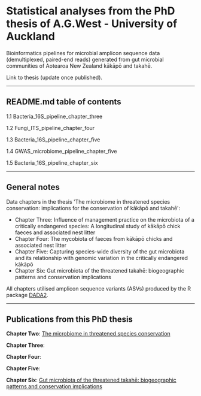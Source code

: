 # Statistical analyses from the PhD thesis of A.G.West - University of Auckland

Bioinformatics pipelines for microbial amplicon sequence data (demultiplexed, paired-end reads) generated from gut microbial communities of Aotearoa New Zealand kākāpō and takahē.

Link to thesis (update once published).
***

## README.md table of contents

1.1 Bacteria_16S_pipeline_chapter_three

1.2 Fungi_ITS_pipeline_chapter_four

1.3 Bacteria_16S_pipeline_chapter_five

1.4 GWAS_microbiome_pipeline_chapter_five

1.5 Bacteria_16S_pipeline_chapter_six

***

## General notes

Data chapters in the thesis 'The microbiome in threatened species conservation: implications for the conservation of kākāpō and takahē':

- Chapter Three: Influence of management practice on the microbiota of a critically endangered species: A longitudinal study of kākāpō chick faeces and associated nest litter
- Chapter Four: The mycobiota of faeces from kākāpō chicks and associated nest litter
- Chapter Five: Capturing species-wide diversity of the gut microbiota and its relationship with genomic variation in the critically endangered kākāpō
- Chapter Six: Gut microbiota of the threatened takahē: biogeographic patterns and conservation implications

All chapters utilised amplicon sequence variants (ASVs) produced by the R package [DADA2](https://benjjneb.github.io/dada2/). 

***

## Publications from this PhD thesis

**Chapter Two**: [The microbiome in threatened species conservation](https://www.sciencedirect.com/science/article/pii/S0006320718311145)

**Chapter Three**: 

**Chapter Four**:

**Chapter Five**:

**Chapter Six**: [Gut microbiota of the threatened takahē: biogeographic patterns and conservation implications](https://animalmicrobiome.biomedcentral.com/articles/10.1186/s42523-021-00158-5)
